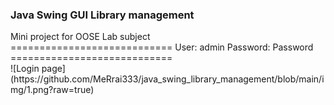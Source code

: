 <h3>Java Swing GUI Library management</h3>
Mini project for OOSE Lab subject
<br>
============================
User: admin
Password: Password
============================
<br>
![Login page](https://github.com/MeRrai333/java_swing_library_management/blob/main/img/1.png?raw=true)
